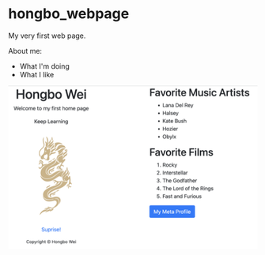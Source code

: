 # hongbo_webpage
My very first web page.

About me:
* What I'm doing
* What I like

![Preview](https://github.com/Champ-Wei/hongbo_webpage/blob/main/web_page/my_webpage.png?raw=true)

